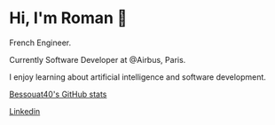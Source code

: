 # Hi, I'm Roman 👋

French Engineer.

Currently Software Developer at @Airbus, Paris.

I enjoy learning about artificial intelligence and software development.

[Bessouat40's GitHub stats](https://github-readme-stats.vercel.app/api?username=Bessouat40)

[Linkedin](https://www.linkedin.com/in/roman-bessouat-03a15618b/)
